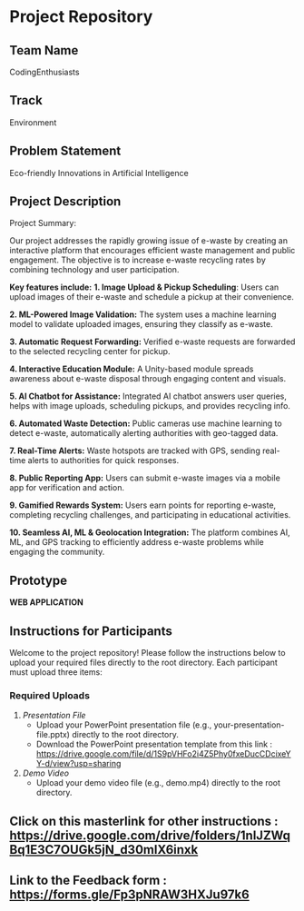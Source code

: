 
# Project Repository

## Team Name
CodingEnthusiasts

## Track
Environment

## Problem Statement
Eco-friendly Innovations in Artificial Intelligence

## Project Description
Project Summary:

Our project addresses the rapidly growing issue of e-waste by creating an interactive platform that encourages efficient waste management and public engagement. The objective is to increase e-waste recycling rates by combining technology and user participation.

**Key features include:**
**1. Image Upload & Pickup Scheduling**:
Users can upload images of their e-waste and schedule a pickup at their convenience.

**2. ML-Powered Image Validation:**
The system uses a machine learning model to validate uploaded images, ensuring they classify as e-waste.

**3. Automatic Request Forwarding:**
Verified e-waste requests are forwarded to the selected recycling center for pickup.

**4. Interactive Education Module:**
A Unity-based module spreads awareness about e-waste disposal through engaging content and visuals.

**5. AI Chatbot for Assistance:**
Integrated AI chatbot answers user queries, helps with image uploads, scheduling pickups, and provides recycling info.

**6. Automated Waste Detection:**
Public cameras use machine learning to detect e-waste, automatically alerting authorities with geo-tagged data.

**7. Real-Time Alerts:**
Waste hotspots are tracked with GPS, sending real-time alerts to authorities for quick responses.

**8. Public Reporting App:**
Users can submit e-waste images via a mobile app for verification and action.

**9. Gamified Rewards System:**
Users earn points for reporting e-waste, completing recycling challenges, and participating in educational activities.

**10. Seamless AI, ML & Geolocation Integration:**
The platform combines AI, ML, and GPS tracking to efficiently address e-waste problems while engaging the community.

## Prototype

**WEB APPLICATION**





## Instructions for Participants

Welcome to the project repository! Please follow the instructions below to upload your required files directly to the root directory. Each participant must upload three items:

### Required Uploads

1. *Presentation File*
   - Upload your PowerPoint presentation file (e.g., your-presentation-file.pptx) directly to the root directory.
   - Download the PowerPoint presentation template from this link : https://drive.google.com/file/d/1S9pVHFo2i4Z5Phy0fxeDucCDcixeYY-d/view?usp=sharing
2. *Demo Video*
   - Upload your demo video file (e.g., demo.mp4) directly to the root directory.
   
##  Click on this masterlink for other instructions : https://drive.google.com/drive/folders/1nlJZWqBq1E3C7OUGk5jN_d30mlX6inxk

## Link to the Feedback form : https://forms.gle/Fp3pNRAW3HXJu97k6
